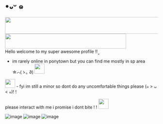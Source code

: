 # •᎑ᵕ ๑
<a href="https://www.glitter-graphics.com"><img src="http://dl7.glitter-graphics.net/pub/773/773427w34lc9wivu.gif" width=511 height=55 border=0></a><br><a href="https://www.glitter-graphics.com"><img src="http://dl6.glitter-graphics.net/pub/1207/1207906t5ef8adzuh.gif" width=399 height=49 border=0></a><br> 
                                                     Hello welcome to my super awesome profile !! ̤̮

 - im rarely online in ponytown but you can find me mostly in sp area ☆⌒(ゝ｡  ∂) <a href="https://www.glitter-graphics.com"><img src="http://dl2.glitter-graphics.net/pub/128/128982dzxe7x9mi5.gif" width=33 height=33 border=0></a>

<a href="https://www.glitter-graphics.com"><img src="http://dl.glitter-graphics.net/pub/640/640381u02ck4kwdg.gif" width=33 height=29 border=0></a> - fyi im still a minor so dont do any uncomfortable things please (๑ > ᴗ < ๑)! !

please interact with me i promise i dont bite ! ! 
<a href="https://www.glitter-graphics.com"><img src="http://dl7.glitter-graphics.net/pub/644/644517m6eyw5693n.gif" width=33 height=33 border=0></a>

![image](https://github.com/Ellevira/elvira/assets/148860958/45c58922-76d0-4bc4-ada6-1ac8cfcc9bdb) ![image](https://github.com/Ellevira/elvira/assets/148860958/0b602f28-ed79-4c45-beb1-ee5f64d1c23a) ![image](https://github.com/Ellevira/elvira/assets/148860958/99630b3c-f556-44c7-a8f3-fbc515b391e5)




